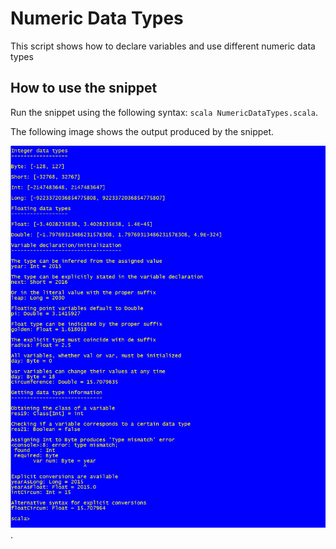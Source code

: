 Numeric Data Types
==============================
This script shows how to declare variables and use different numeric data types

How to use the snippet
----------------------

Run the snippet using the following syntax: `scala NumericDataTypes.scala`. 

The following image shows the output produced by the snippet.

![Output from the script](NumericDataTypesOutput.png).
